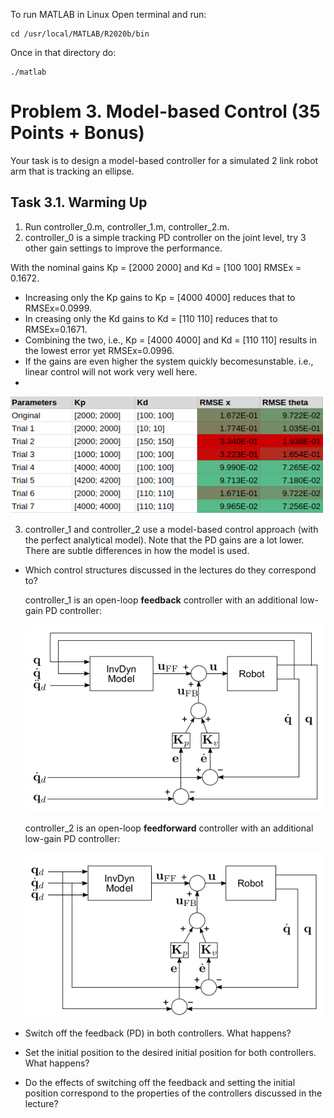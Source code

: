 To run MATLAB in Linux
Open terminal and run:

```
cd /usr/local/MATLAB/R2020b/bin
```
Once in that directory do:
```
./matlab

```
# Problem 3. Model-based Control (35 Points + Bonus)
Your task is to design a model-based controller for a simulated 2 link robot arm that is tracking an ellipse.
## Task 3.1. Warming Up
1. Run controller_0.m, controller_1.m, controller_2.m.
2. controller_0 is a simple tracking PD controller on the joint level, try 3 other gain settings to
improve the performance.

With the nominal gains Kp = [2000 2000] and Kd = [100 100] RMSEx = 0.1672. 

- Increasing only the Kp gains to Kp = [4000 4000] reduces that to RMSEx=0.0999. 
- In creasing only the Kd gains to Kd = [110 110] reduces that to RMSEx=0.1671. 
- Combining the two, i.e., Kp = [4000 4000] and Kd = [110 110] results in the lowest error yet RMSEx=0.0996. 
- If the gains are even higher the system quickly becomesunstable. i.e., linear control will not work very well here.
- 
<img src="https://github.com/irenebosque/KBCS-Practical-Assignment/blob/main/images/Task3.1.2_controller0.png" width="500">

3. controller_1 and controller_2 use a model-based control approach (with the perfect analytical model). Note that the PD gains are a lot lower. There are subtle differences in how the model is used. 

- Which control structures discussed in the lectures do they correspond to? 

  controller_1 is an open-loop **feedback** controller with an additional low-gain PD controller:
  
  <img src="https://github.com/irenebosque/KBCS-Practical-Assignment/blob/main/images/feedback.png" width="500">
  
  controller_2 is an open-loop **feedforward** controller with an additional low-gain PD controller:
  
  <img src="https://github.com/irenebosque/KBCS-Practical-Assignment/blob/main/images/feedforward.png" width="500">
  
- Switch off the feedback (PD) in both controllers. What happens? 
- Set the initial position to the desired initial position for both controllers. What happens? 
- Do the effects of switching off the feedback and setting the initial position correspond to the properties of the controllers discussed in the lecture?

